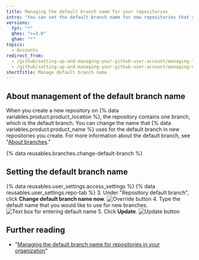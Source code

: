```yaml
---
title: Managing the default branch name for your repositories
intro: "You can set the default branch name for new repositories that you create on {% data variables.product.product_location %}."
versions:
  fpt: "*"
  ghes: ">=3.0"
  ghae: "*"
topics:
  - Accounts
redirect_from:
  - /github/setting-up-and-managing-your-github-user-account/managing-the-default-branch-name-for-your-repositories
  - /github/setting-up-and-managing-your-github-user-account/managing-user-account-settings/managing-the-default-branch-name-for-your-repositories
shortTitle: Manage default branch name
---
```


## About management of the default branch name

When you create a new repository on {% data variables.product.product_location %}, the repository contains one branch, which is the default branch. You can change the name that {% data variables.product.product_name %} uses for the default branch in new repositories you create. For more information about the default branch, see "[About branches](/github/collaborating-with-issues-and-pull-requests/about-branches#about-the-default-branch)."

{% data reusables.branches.change-default-branch %}

## Setting the default branch name

{% data reusables.user_settings.access_settings %}
{% data reusables.user_settings.repo-tab %} 3. Under "Repository default branch", click **Change default branch name now**.
![Override button](/assets/images/help/settings/repo-default-name-button.png) 4. Type the default name that you would like to use for new branches.
![Text box for entering default name](/assets/images/help/settings/repo-default-name-text.png) 5. Click **Update**.
![Update button](/assets/images/help/settings/repo-default-name-update.png)

## Further reading

- "[Managing the default branch name for repositories in your organization](/organizations/managing-organization-settings/managing-the-default-branch-name-for-repositories-in-your-organization)"
